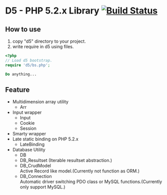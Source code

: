 # D5 - PHP 5.2.x Library [![Build Status](https://drone.io/github.com/4af52202f/d5/status.png)](https://drone.io/github.com/4af52202f/d5/latest)


## How to use
1. copy "d5" directory to your project.
2. write require in d5 using files.
``` php
<?php
// Load d5 bootstrap.
require 'd5/bs.php';

Do anything...
```


## Feature
- Multidimension array utility
  - Arr
- Input wrapper
  - Input
  - Cookie
  - Session
- Smarty wrapper
- Late static binding on PHP 5.2.x
  - LateBinding
- Database Utility
  - DB
  - DB_Resultset (Iterable resultset abstraction.)  
  - DB_CrudModel  
    Active Record like model.(Currently not function as ORM.)
  - DB_Connection  
    Automatic driver switching PDO class or MySQL functions.(Currently only support MySQL.)
